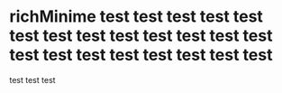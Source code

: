 # richMinime test test test test test test test test test test test test test test test test test test test test test
test test test

